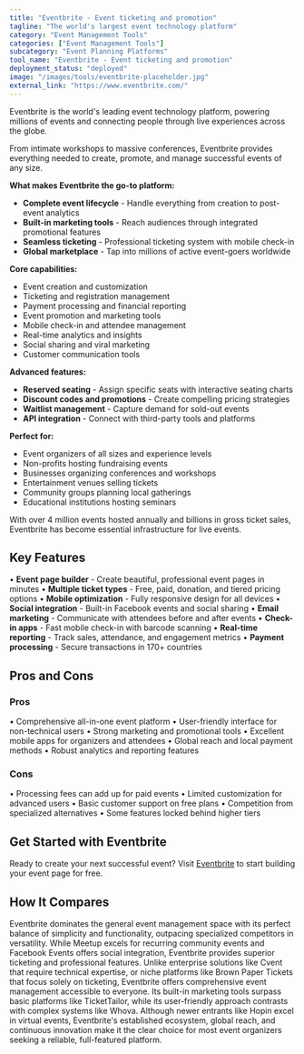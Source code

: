```yaml
---
title: "Eventbrite - Event ticketing and promotion"
tagline: "The world's largest event technology platform"
category: "Event Management Tools"
categories: ["Event Management Tools"]
subcategory: "Event Planning Platforms"
tool_name: "Eventbrite - Event ticketing and promotion"
deployment_status: "deployed"
image: "/images/tools/eventbrite-placeholder.jpg"
external_link: "https://www.eventbrite.com/"
---
```

Eventbrite is the world's leading event technology platform, powering millions of events and connecting people through live experiences across the globe.

From intimate workshops to massive conferences, Eventbrite provides everything needed to create, promote, and manage successful events of any size.

**What makes Eventbrite the go-to platform:**
- **Complete event lifecycle** - Handle everything from creation to post-event analytics
- **Built-in marketing tools** - Reach audiences through integrated promotional features
- **Seamless ticketing** - Professional ticketing system with mobile check-in
- **Global marketplace** - Tap into millions of active event-goers worldwide

**Core capabilities:**
- Event creation and customization
- Ticketing and registration management
- Payment processing and financial reporting
- Event promotion and marketing tools
- Mobile check-in and attendee management
- Real-time analytics and insights
- Social sharing and viral marketing
- Customer communication tools

**Advanced features:**
- **Reserved seating** - Assign specific seats with interactive seating charts
- **Discount codes and promotions** - Create compelling pricing strategies
- **Waitlist management** - Capture demand for sold-out events
- **API integration** - Connect with third-party tools and platforms

**Perfect for:**
- Event organizers of all sizes and experience levels
- Non-profits hosting fundraising events
- Businesses organizing conferences and workshops
- Entertainment venues selling tickets
- Community groups planning local gatherings
- Educational institutions hosting seminars

With over 4 million events hosted annually and billions in gross ticket sales, Eventbrite has become essential infrastructure for live events.

## Key Features

• **Event page builder** - Create beautiful, professional event pages in minutes
• **Multiple ticket types** - Free, paid, donation, and tiered pricing options
• **Mobile optimization** - Fully responsive design for all devices
• **Social integration** - Built-in Facebook events and social sharing
• **Email marketing** - Communicate with attendees before and after events
• **Check-in apps** - Fast mobile check-in with barcode scanning
• **Real-time reporting** - Track sales, attendance, and engagement metrics
• **Payment processing** - Secure transactions in 170+ countries

## Pros and Cons

### Pros
• Comprehensive all-in-one event platform
• User-friendly interface for non-technical users
• Strong marketing and promotional tools
• Excellent mobile apps for organizers and attendees
• Global reach and local payment methods
• Robust analytics and reporting features

### Cons
• Processing fees can add up for paid events
• Limited customization for advanced users
• Basic customer support on free plans
• Competition from specialized alternatives
• Some features locked behind higher tiers

## Get Started with Eventbrite

Ready to create your next successful event? Visit [Eventbrite](https://www.eventbrite.com/) to start building your event page for free.

## How It Compares

Eventbrite dominates the general event management space with its perfect balance of simplicity and functionality, outpacing specialized competitors in versatility. While Meetup excels for recurring community events and Facebook Events offers social integration, Eventbrite provides superior ticketing and professional features. Unlike enterprise solutions like Cvent that require technical expertise, or niche platforms like Brown Paper Tickets that focus solely on ticketing, Eventbrite offers comprehensive event management accessible to everyone. Its built-in marketing tools surpass basic platforms like TicketTailor, while its user-friendly approach contrasts with complex systems like Whova. Although newer entrants like Hopin excel in virtual events, Eventbrite's established ecosystem, global reach, and continuous innovation make it the clear choice for most event organizers seeking a reliable, full-featured platform.